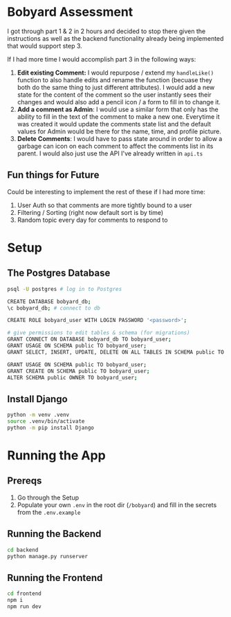 # Bobyard Assessment
I got through part 1 & 2 in 2 hours and decided to stop there given the instructions as well as the backend functionality already being implemented that would support step 3.

If I had more time I would accomplish part 3 in the following ways:
1. **Edit existing Comment:** I would repurpose / extend my `handleLike()` function to also handle edits and rename the function (becuase they both do the same thing to just different attributes). I would add a new state for the content of the comment so the user instantly sees their changes and would also add a pencil icon / a form to fill in to change it.
2. **Add a comment as Admin**: I would use a similar form that only has the ability to fill in the text of the comment to make a new one. Everytime it was created it would update the comments state list and the default values for Admin would be there for the name, time, and profile picture.
3. **Delete Comments**: I would have to pass state around in order to allow a garbage can icon on each comment to affect the comments list in its parent. I would also just use the API I've already written in `api.ts`


## Fun things for Future
Could be interesting to implement the rest of these if I had more time:
1. User Auth so that comments are more tightly bound to a user
2. Filtering / Sorting (right now default sort is by time)
3. Random topic every day for comments to respond to

# Setup

## The Postgres Database
```bash
psql -U postgres # log in to Postgres

CREATE DATABASE bobyard_db; 
\c bobyard_db; # connect to db

CREATE ROLE bobyard_user WITH LOGIN PASSWORD '<password>';

# give permissions to edit tables & schema (for migrations)
GRANT CONNECT ON DATABASE bobyard_db TO bobyard_user;
GRANT USAGE ON SCHEMA public TO bobyard_user;
GRANT SELECT, INSERT, UPDATE, DELETE ON ALL TABLES IN SCHEMA public TO bobyard_user;

GRANT USAGE ON SCHEMA public TO bobyard_user;
GRANT CREATE ON SCHEMA public TO bobyard_user;
ALTER SCHEMA public OWNER TO bobyard_user;
```

## Install Django
```bash
python -m venv .venv
source .venv/bin/activate 
python -m pip install Django
```

# Running the App

## Prereqs
1. Go through the Setup
2. Populate your own `.env` in the root dir (`/bobyard`) and fill in the secrets from the `.env.example`

## Running the Backend
```bash
cd backend
python manage.py runserver
```

## Running the Frontend
```bash
cd frontend
npm i
npm run dev
```